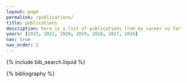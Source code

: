 ```yaml
---
layout: page
permalink: /publications/
title: publications
description: here is a list of publications from my career so far
years: [2023, 2022, 2020, 2019, 2018, 2017, 2016]
nav: true
nav_order: 2
---
```


<!-- _pages/publications.md -->

<!-- Bibsearch Feature -->

{% include bib_search.liquid %}

<div class="publications">

{% bibliography %}

</div>
